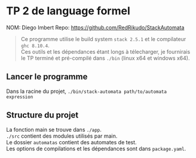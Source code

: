 # TP 2 de language formel

NOM: Diego Imbert
Repo: https://github.com/RedRikudo/StackAutomata

> Ce programme utilise le build system `stack 2.5.1` et le compilateur `ghc 8.10.4`.  
> Ces outils et les dépendances étant longs à télecharger, je fournirais le TP terminé et pré-compilé dans `./bin` (linux x64 et windows x64).

## Lancer le programme

Dans la racine du projet, ```./bin/stack-automata path/to/automata expression```

## Structure du projet

La fonction main se trouve dans `./app`.  
`./src` contient des modules utilisés par main.  
Le dossier `automatas` contient des automates de test.  
Les options de compilations et les dépendances sont dans `package.yaml`.